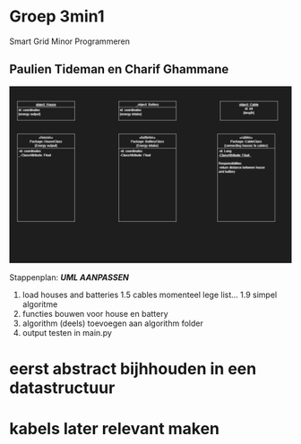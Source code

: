 # Groep 3min1
Smart Grid Minor Programmeren

## Paulien Tideman en Charif Ghammane

![alt text](images/uml.png)


Stappenplan:
***UML AANPASSEN***

1. load houses and batteries
1.5 cables momenteel lege list...
1.9 simpel algoritme
2. functies bouwen voor house en battery
3. algorithm (deels) toevoegen aan algorithm folder
4. output testen in main.py 


# eerst abstract bijhhouden in een datastructuur
# kabels later relevant maken 
